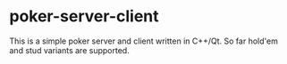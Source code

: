 # poker-server-client
This is a simple poker server and client written in C++/Qt.
So far hold'em and stud variants are supported.
